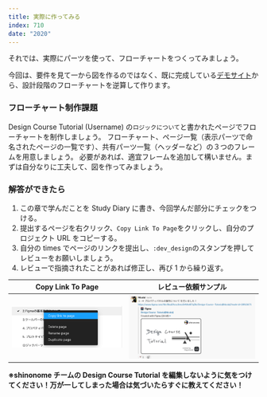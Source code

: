 ```yaml
---
title: 実際に作ってみる
index: 710
date: "2020"
---
```


それでは、実際にパーツを使って、フローチャートをつくってみましょう。

今回は、要件を見て一から図を作るのではなく、既に完成している[デモサイト](https://demo.tcd-theme.com/tcd063/)から、設計段階のフローチャートを逆算して作ります。

### フローチャート制作課題

Design Course Tutorial (Username) の`ロジックについて`と書かれたページでフローチャートを制作しましょう。
フローチャート、ページ一覧（表示パーツで命名されたページの一覧です）、共有パーツ一覧（ヘッダーなど）の３つのフレームを用意しましょう。
必要があれば、適宜フレームを追加して構いません。まずは自分なりに工夫して、図を作ってみましょう。

### 解答ができたら

1. この章で学んだことを Study Diary に書き、今回学んだ部分にチェックをつける。
2. 提出するページを右クリック、`Copy Link To Page`をクリックし、自分のプロジェクト URL をコピーする。
3. 自分の times でページのリンクを提出し、`:dev_design`のスタンプを押してレビューをお願いしましょう。
4. レビューで指摘されたことがあれば修正し、再び 1 から繰り返す。

| Copy Link To Page                                     | レビュー依頼サンプル                            |
| ----------------------------------------------------- | ----------------------------------------------- |
| ![Copy Link To Page](../../assets/copyLinkToPage.png) | ![Please Review](../../assets/pleaseReview.png) |

**※shinonome チームの Design Course Tutorial を編集しないように気をつけてください！万が一してしまった場合は気づいたらすぐに教えてください！**
